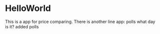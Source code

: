 # HelloWorld
This is a app for price comparing.
There is another line
app: polls
     what day is it?
added polls
